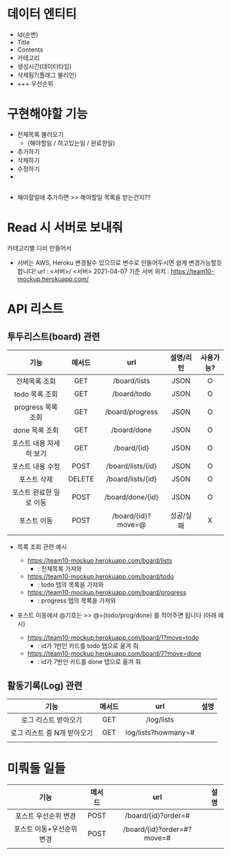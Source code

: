 # 데이터 엔티티
- Id(순번)
- Title
- Contents
- 카테고리
- 생성시간(데이터타임)
- 삭제됨?(플래그 불리언)
- +++ 우선순위

# 구현해야할 기능 
- 전체목록 불러오기 
  - (해야할일 / 하고있는일 / 완료한일)
- 추가하기
- 삭제하기
- 수정하기
- 
## 
- 해야햘일에 추가하면 >> 해야할일 목록을 받는건지??


# Read 시 서버로 보내줘
카테고리별 디비 만들어서


- 서버는 AWS, Heroku 변경될수 있으므로 변수로 만들어두시면 쉽게 변경가능할듯 합니다!
url : <서버>/
<서버> 
2021-04-07 기준 서버 위치
: https://team10-mockup.herokuapp.com/

# API 리스트
## 투두리스트(board) 관련
| 기능 | 메서드 | url | 설명/리턴|사용가능? |
|:---:|:---:|:---:|:---:|:---:|
| 전체목록 조회|GET|/board/lists|JSON|O|
| todo 목록 조회|GET|/board/todo|JSON|O|
| progress 목록 조회|GET|/board/progress|JSON|O|
| done 목록 조회|GET|/board/done|JSON|O|
| 포스트 내용 자세히 보기|GET|/board/{id}|JSON|O|
| 포스트 내용 수정|POST|/board/lists/{id}| JSON  |O|
| 포스트 삭제|DELETE|/board/lists/{id}|JSON |O|
| 포스트 완료한 일로 이동|POST|/board/done/{id}| JSON |O|
| 포스트 이동|POST|/board/{id}?move=@| 성공/실패 |X|
||||
- 목록 조회 관련 예시
  - https://team10-mockup.herokuapp.com/board/lists
    - : 전체목록 가져와
  - https://team10-mockup.herokuapp.com/board/todo
    - : todo 탭의 목록을 가져와
  - https://team10-mockup.herokuapp.com/board/progress
    - : progress 탭의 목록을 가져와

- 포스트 이동에서 @기호는 >>  @=(todo/prog/done) 를 적어주면 됩니다 (아래 예시)
  - https://team10-mockup.herokuapp.com/board/1?move=todo
    - : id가 1번인 카드를 todo 탭으로 옮겨 줘
  - https://team10-mockup.herokuapp.com/board/7?move=done
    - : id가 7번인 카드를 done 탭으로 옮겨 줘


## 활동기록(Log) 관련
| 기능 | 메서드 | url | 설명|
|:---:|:---:|:---:|:---:|
|로그 리스트 받아오기|GET|/log/lists||
|로그 리스트 중 N개 받아오기|GET|log/lists?howmany=#||
||||

# 미뤄둘 일들
| 기능 | 메서드 | url | 설명|
|:---:|:---:|:---:|:---:|
| 포스트 우선순위 변경|POST|/board/{id}?order=#||
| 포스트 이동+우선순위 변경|POST|/board/{id}?order=#?move=#||
||||

